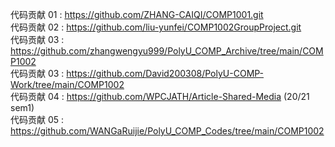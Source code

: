 代码贡献 01 : https://github.com/ZHANG-CAIQI/COMP1001.git  
代码贡献 02 : https://github.com/liu-yunfei/COMP1002GroupProject.git  
代码贡献 03 : https://github.com/zhangwengyu999/PolyU_COMP_Archive/tree/main/COMP1002   
代码贡献 03 : https://github.com/David200308/PolyU-COMP-Work/tree/main/COMP1002    
代码贡献 04 : https://github.com/WPCJATH/Article-Shared-Media (20/21 sem1)  
代码贡献 05 : https://github.com/WANGaRuijie/PolyU_COMP_Codes/tree/main/COMP1002
